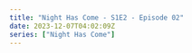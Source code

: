 ```yaml
---
title: "Night Has Come - S1E2 - Episode 02"
date: 2023-12-07T04:02:09Z
series: ["Night Has Come"]
---
```



<mux-player stream-type="on-demand"
  src="https://kp3d-my.sharepoint.com/personal/ryoo_kp3d_onmicrosoft_com/_layouts/15/download.aspx?share=EZ7qgTaExaRPvdmjcfIv6j8Bozk3oWS_NWTa0w1--1DJUg" prefer-playback="mse" controls>
  </mux-player>
  
  
  <script src="https://cdn.jsdelivr.net/npm/@mux/mux-player"></script>
  
 <script type="application/ld+json">
 {
  "@context": "https://schema.org/",
  "@type": "VideoObject",
  "name": "Night Has Come - S1E2 - Episode 02",
  "contentUrl": "https://stream.mux.com/sqkjRDiUCNVPtQJao9r02lUKHERms9gMC6RjqIWrRpnE.m3u8",
  "thumbnailUrl": "https://www.themoviedb.org/t/p/original/aGuBIB79vDDQKcsQUIF5fa5P07b.jpg?width=314&fit_mode=preserve&time=25",
  "uploadDate": "2023-12-07T04:02:09Z",
}

</script>